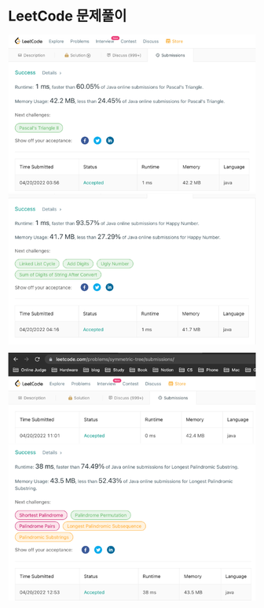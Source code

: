 # LeetCode 문제풀이

![](images/.2022-04-20_images/d12321f3.png)
![](images/.2022-04-20_images/e9b3e070.png)

![](images/.2022-04-20_images/dcd4f2a8.png)
![](images/.2022-04-20_images/102482d8.png)

